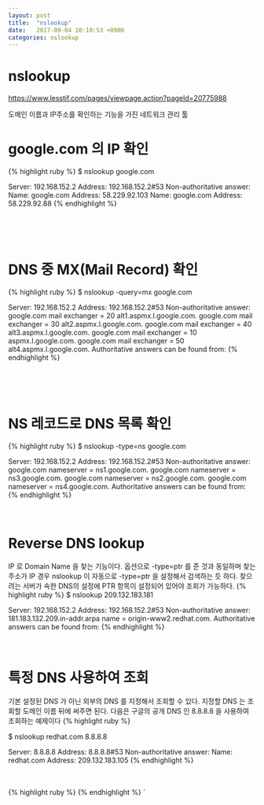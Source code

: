 ```yaml
---
layout: post
title:  "nslookup"
date:   2017-09-04 10:10:53 +0900
categories: nslookup
---
```


# nslookup  
https://www.lesstif.com/pages/viewpage.action?pageId=20775988


도메인 이름과 IP주소를 확인하는 기능을 가진 네트워크 관리 툴  


# google.com 의 IP 확인
{% highlight ruby %}
$ nslookup google.com

Server:         192.168.152.2
Address:        192.168.152.2#53
Non-authoritative answer:
Name:   google.com
Address: 58.229.92.103
Name:   google.com
Address: 58.229.92.88
{% endhighlight %}

<br><br><br>
# DNS 중 MX(Mail Record) 확인
{% highlight ruby %}
$ nslookup -query=mx google.com

Server:         192.168.152.2
Address:        192.168.152.2#53
Non-authoritative answer:
google.com      mail exchanger = 20 alt1.aspmx.l.google.com.
google.com      mail exchanger = 30 alt2.aspmx.l.google.com.
google.com      mail exchanger = 40 alt3.aspmx.l.google.com.
google.com      mail exchanger = 10 aspmx.l.google.com.
google.com      mail exchanger = 50 alt4.aspmx.l.google.com.
Authoritative answers can be found from:
{% endhighlight %}

<br><br><br>
# NS 레코드로 DNS 목록 확인
{% highlight ruby %}
$ nslookup -type=ns google.com

Server:         192.168.152.2
Address:        192.168.152.2#53
Non-authoritative answer:
google.com      nameserver = ns1.google.com.
google.com      nameserver = ns3.google.com.
google.com      nameserver = ns2.google.com.
google.com      nameserver = ns4.google.com.
Authoritative answers can be found from:
{% endhighlight %}
<br><br><br>

# Reverse DNS lookup  
IP 로 Domain Name 을 찾는 기능이다. 옵션으로 -type=ptr 를 준 것과 동일하며 찾는 주소가 IP 경우 nslookup 이 자동으로 -type=ptr 을 설정해서 검색하는 듯 하다. 찾으려는 서버가 속한 DNS의 설정에 PTR 항목이 설정되어 있어야 조회가 가능하다.
{% highlight ruby %}
$ nslookup 209.132.183.181

Server:         192.168.152.2
Address:        192.168.152.2#53
Non-authoritative answer:
181.183.132.209.in-addr.arpa    name = origin-www2.redhat.com.
Authoritative answers can be found from:
{% endhighlight %}
<br><br><br>
# 특정 DNS 사용하여 조회  
기본 설정된 DNS 가 아닌 외부의 DNS 를 지정해서 조회할 수 있다. 지정할 DNS 는 조회할 도메인 이름 뒤에 써주면 된다. 다음은 구글의 공개 DNS 인 8.8.8.8 을 사용하여 조회하는 예제이다
{% highlight ruby %}

$ nslookup redhat.com 8.8.8.8

Server:         8.8.8.8
Address:        8.8.8.8#53
Non-authoritative answer:
Name:   redhat.com
Address: 209.132.183.105
{% endhighlight %}
<br><br><br>

{% highlight ruby %}
{% endhighlight %}
`
